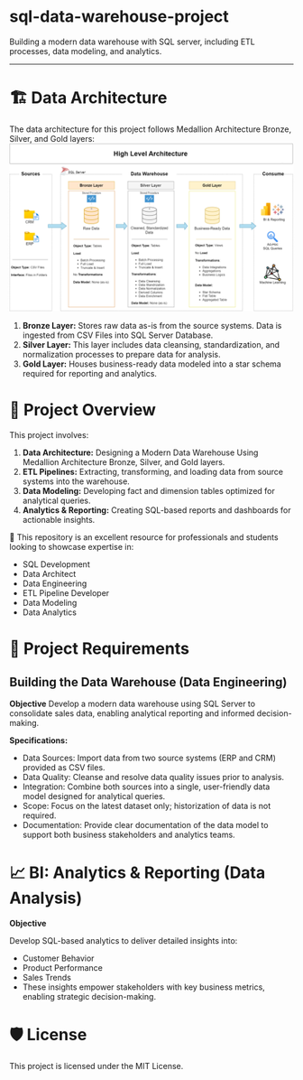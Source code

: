 # sql-data-warehouse-project
Building a modern data warehouse with SQL server, including ETL processes, data modeling, and analytics. 

---
# 🏗️ Data Architecture
The data architecture for this project follows Medallion Architecture Bronze, Silver, and Gold layers:
![Medallion Architecture](https://github.com/animeshkjr/sql-data-warehouse-project/blob/main/docs/data_architecture.png)
1. **Bronze Layer:** Stores raw data as-is from the source systems. Data is ingested from CSV Files into SQL Server Database.
2. **Silver Layer:** This layer includes data cleansing, standardization, and normalization processes to prepare data for analysis.
3. **Gold Layer:** Houses business-ready data modeled into a star schema required for reporting and analytics.

# 📖 Project Overview
This project involves:
  1. **Data Architecture:** Designing a Modern Data Warehouse Using Medallion Architecture Bronze, Silver, and Gold layers.
  2. **ETL Pipelines:** Extracting, transforming, and loading data from source systems into the warehouse.
  3. **Data Modeling:** Developing fact and dimension tables optimized for analytical queries.
  4. **Analytics & Reporting:** Creating SQL-based reports and dashboards for actionable insights.

🎯 This repository is an excellent resource for professionals and students looking to showcase expertise in:
  * SQL Development
  * Data Architect
  * Data Engineering
  * ETL Pipeline Developer
  * Data Modeling
  * Data Analytics

# 🚀 Project Requirements
## Building the Data Warehouse (Data Engineering)
**Objective**
Develop a modern data warehouse using SQL Server to consolidate sales data, enabling analytical reporting and informed decision-making.

**Specifications:**
* Data Sources: Import data from two source systems (ERP and CRM) provided as CSV files.
* Data Quality: Cleanse and resolve data quality issues prior to analysis.
* Integration: Combine both sources into a single, user-friendly data model designed for analytical queries.
* Scope: Focus on the latest dataset only; historization of data is not required.
* Documentation: Provide clear documentation of the data model to support both business stakeholders and analytics teams.

# 📈 BI: Analytics & Reporting (Data Analysis)
**Objective**

Develop SQL-based analytics to deliver detailed insights into:

* Customer Behavior
* Product Performance
* Sales Trends
* These insights empower stakeholders with key business metrics, enabling strategic decision-making.

# **🛡️ License**
This project is licensed under the MIT License. 
